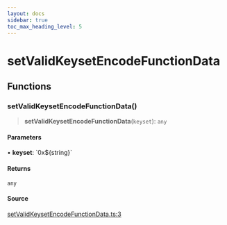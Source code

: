 ```yaml
---
layout: docs
sidebar: true
toc_max_heading_level: 5
---
```


# setValidKeysetEncodeFunctionData

## Functions

### setValidKeysetEncodeFunctionData()

> **setValidKeysetEncodeFunctionData**(`keyset`): `any`

#### Parameters

• **keyset**: \`0x$\{string\}\`

#### Returns

`any`

#### Source

[setValidKeysetEncodeFunctionData.ts:3](https://github.com/offchainlabs/arbitrum-orbit-sdk/blob/fa20b8d23170b5196c4c9cdb5fc2dfefa349f1c8/src/setValidKeysetEncodeFunctionData.ts#L3)
